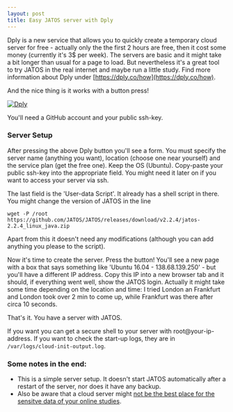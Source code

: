 ```yaml
---
layout: post
title: Easy JATOS server with Dply
---
```


Dply is a new service that allows you to quickly create a temporary cloud server for free - actually only the the first 2 hours are free, then it cost some money (currently it's 3$ per week). The servers are basic and it might take a bit longer than usual for a page to load. But nevertheless it's a great tool to try JATOS in the real internet and maybe run a little study. Find more information about Dply under [https://dply.co/how](https://dply.co/how).

And the nice thing is it works with a button press!

[![Dply](https://dply.co/b.svg)](https://dply.co/b/pXk4mgxj)

You'll need a GitHub account and your public ssh-key.

### Server Setup

After pressing the above Dply button you'll see a form. You must specify the server name (anything you want), location (choose one near yourself) and the service plan (get the free one). Keep the OS (Ubuntu). Copy-paste your public ssh-key into the appropriate field. You might need it later on if you want to access your server via ssh.

The last field is the 'User-data Script'. It already has a shell script in there. You might  change the version of JATOS in the line 

`wget -P /root https://github.com/JATOS/JATOS/releases/download/v2.2.4/jatos-2.2.4_linux_java.zip`

Apart from this it doesn't need any modifications (although you can add anything you please to the script). 

Now it's time to create the server. Press the button! You'll see a new page with a box that says something like 'Ubuntu 16.04 - 138.68.139.250' - but you'll have a different IP address. Copy this IP into a new browser tab and it should, if everything went well, show the JATOS login. Actually it might take some time depending on the location and time: I tried London an Frankfurt and London took over 2 min to come up, while Frankfurt was there after circa 10 seconds.

That's it. You have a server with JATOS.

If you want you can get a secure shell to your server with root@your-ip-address. If you want to check the start-up logs, they are in `/var/logs/cloud-init-output.log`.

### Some notes in the end:

* This is a simple server setup. It doesn't start JATOS automatically after a restart of the server, nor does it have any backup.
* Also be aware that a cloud server might [not be the best place for the sensitve data of your online studies](https://github.com/JATOS/JATOS/wiki/Data-Privacy-and-Ethics).
